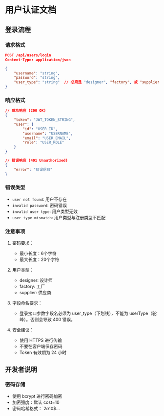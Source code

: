 # 用户认证文档

## 登录流程

### 请求格式
```json
POST /api/users/login
Content-Type: application/json

{
    "username": "string",
    "password": "string",
    "user_type": "string"  // 必须是 "designer", "factory", 或 "supplier"
}
```

### 响应格式
```json
// 成功响应 (200 OK)
{
    "token": "JWT_TOKEN_STRING",
    "user": {
        "id": "USER_ID",
        "username": "USERNAME",
        "email": "USER_EMAIL",
        "role": "USER_ROLE"
    }
}

// 错误响应 (401 Unauthorized)
{
    "error": "错误信息"
}
```

### 错误类型
- `user not found`: 用户不存在
- `invalid password`: 密码错误
- `invalid user type`: 用户类型无效
- `user type mismatch`: 用户类型与注册类型不匹配

### 注意事项
1. 密码要求：
   - 最小长度：6个字符
   - 最大长度：20个字符

2. 用户类型：
   - designer: 设计师
   - factory: 工厂
   - supplier: 供应商

3. 字段命名要求：
   - 登录接口参数字段名必须为 user_type（下划线），不能为 userType（驼峰）。否则会导致 400 错误。

4. 安全建议：
   - 使用 HTTPS 进行传输
   - 不要在客户端保存密码
   - Token 有效期为 24 小时

## 开发者说明

### 密码存储
- 使用 bcrypt 进行密码加密
- 加密强度：默认 cost=10
- 密码哈希格式：`$2a$10$... 